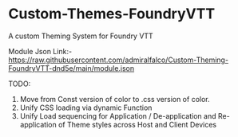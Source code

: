 # Custom-Themes-FoundryVTT
 A custom Theming System for Foundry VTT


Module Json Link:-
    https://raw.githubusercontent.com/admiralfalco/Custom-Theming-FoundryVTT-dnd5e/main/module.json



TODO:

1. Move from Const version of color to .css version of color.
2. Unify CSS loading via dynamic Function
3. Unify Load sequencing for Application / De-application and Re-application of Theme styles across Host and Client Devices